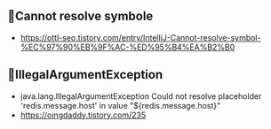 ## 🐛Cannot resolve symbole
 - https://ottl-seo.tistory.com/entry/IntelliJ-Cannot-resolve-symbol-%EC%97%90%EB%9F%AC-%ED%95%B4%EA%B2%B0

 ## 🐛IllegalArgumentException 
  - java.lang.IllegalArgumentException Could not resolve placeholder 'redis.message.host' in value "${redis.message.host}"
 - https://oingdaddy.tistory.com/235
